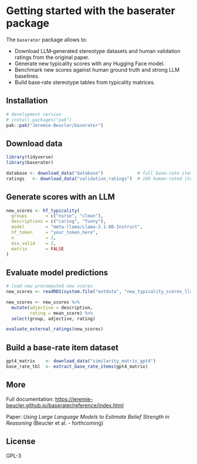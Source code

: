 Getting started with the baserater package
================

The `baserater` package allows to:

- Download LLM‑generated stereotype datasets and human validation
  ratings from the original paper.  
- Generate new typicality scores with any Hugging Face model.  
- Benchmark new scores against human ground truth and strong LLM
  baselines.  
- Build base‑rate stereotype tables from typicality matrices.

## Installation

``` r
# development version
# install.packages("pak")
pak::pak("Jeremie-Beucler/baserater")
```

## Download data

``` r
library(tidyverse)
library(baserater)

database <- download_data("database")             # full base‑rate item database
ratings   <- download_data("validation_ratings")  # 100 human‑rated items
```

## Generate scores with an LLM

``` r
new_scores <- hf_typicality(
  groups       = c("nurse", "clown"),
  descriptions = c("caring", "funny"),
  model        = "meta-llama/Llama-3.1-8B-Instruct",
  hf_token     = "your_token_here",
  n            = 3,
  min_valid    = 2,
  matrix       = FALSE
)
```

## Evaluate model predictions

``` r
# load new precomputed new scores
new_scores <- readRDS(system.file("extdata", "new_typicality_scores_llama3.1_8B.rds", package = "baserater"))

new_scores <- new_scores %>% 
  mutate(adjective = description,
         rating = mean_score) %>%
  select(group, adjective, rating)

evaluate_external_ratings(new_scores)
```

## Build a base-rate item dataset

``` r
gpt4_matrix    <- download_data("similarity_matrix_gpt4")
base_rate_tbl  <- extract_base_rate_items(gpt4_matrix)
```

## More

Full documentation:
<https://jeremie-beucler.github.io/baserater/reference/index.html>

Paper: *Using Large Language Models to Estimate Belief Strength in
Reasoning* (Beucler et al. - forthcoming)

## License

GPL-3
